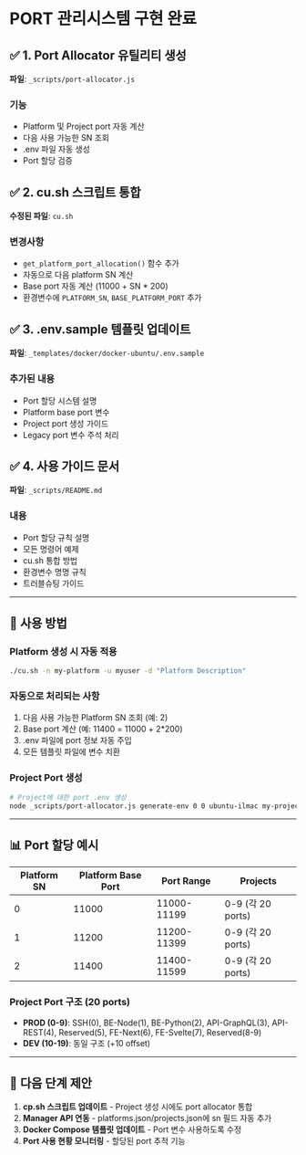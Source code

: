 # PORT 관리시스템 구현 완료

## ✅ 1. Port Allocator 유틸리티 생성

**파일**: `_scripts/port-allocator.js`

### 기능
- Platform 및 Project port 자동 계산
- 다음 사용 가능한 SN 조회
- .env 파일 자동 생성
- Port 할당 검증

## ✅ 2. cu.sh 스크립트 통합

**수정된 파일**: `cu.sh`

### 변경사항
- `get_platform_port_allocation()` 함수 추가
- 자동으로 다음 platform SN 계산
- Base port 자동 계산 (11000 + SN * 200)
- 환경변수에 `PLATFORM_SN`, `BASE_PLATFORM_PORT` 추가

## ✅ 3. .env.sample 템플릿 업데이트

**파일**: `_templates/docker/docker-ubuntu/.env.sample`

### 추가된 내용
- Port 할당 시스템 설명
- Platform base port 변수
- Project port 생성 가이드
- Legacy port 변수 주석 처리

## ✅ 4. 사용 가이드 문서

**파일**: `_scripts/README.md`

### 내용
- Port 할당 규칙 설명
- 모든 명령어 예제
- cu.sh 통합 방법
- 환경변수 명명 규칙
- 트러블슈팅 가이드

---

## 🔧 사용 방법

### Platform 생성 시 자동 적용

```bash
./cu.sh -n my-platform -u myuser -d "Platform Description"
```

### 자동으로 처리되는 사항

1. 다음 사용 가능한 Platform SN 조회 (예: 2)
2. Base port 계산 (예: 11400 = 11000 + 2*200)
3. .env 파일에 port 정보 자동 주입
4. 모든 템플릿 파일에 변수 치환

### Project Port 생성

```bash
# Project에 대한 port .env 생성
node _scripts/port-allocator.js generate-env 0 0 ubuntu-ilmac my-project > project.env
```

---

## 📊 Port 할당 예시

| Platform SN | Platform Base Port | Port Range | Projects |
|-------------|-------------------|------------|----------|
| 0 | 11000 | 11000-11199 | 0-9 (각 20 ports) |
| 1 | 11200 | 11200-11399 | 0-9 (각 20 ports) |
| 2 | 11400 | 11400-11599 | 0-9 (각 20 ports) |

### Project Port 구조 (20 ports)

- **PROD (0-9)**: SSH(0), BE-Node(1), BE-Python(2), API-GraphQL(3), API-REST(4), Reserved(5), FE-Next(6), FE-Svelte(7), Reserved(8-9)
- **DEV (10-19)**: 동일 구조 (+10 offset)

---

## 🎯 다음 단계 제안

1. **cp.sh 스크립트 업데이트** - Project 생성 시에도 port allocator 통합
2. **Manager API 연동** - platforms.json/projects.json에 sn 필드 자동 추가
3. **Docker Compose 템플릿 업데이트** - Port 변수 사용하도록 수정
4. **Port 사용 현황 모니터링** - 할당된 port 추적 기능